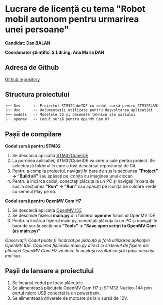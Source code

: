 Lucrare de licență cu tema "Robot mobil autonom pentru urmarirea unei persoane"
====
**Candidat: Dan BALAN**

**Coordonator științific: Ș.l.dr.ing. Ana Maria DAN**


Adresa de Github
-------

[Github repository](https://github.com/Nlost/licenta.git)

Structura proiectului
----

```bash
├── Dev      <- Proiectul STM32CubeIDE cu codul sursă pentru STM32F439ZI
├── doc      <- Documentații utilizate pentru dezvoltarea aplicației
├── models   <- Modelele 3D și desenele tehnice ale șasiului
├── openmv   <- Codul sursă pentru OpenMV Cam H7     
```
Pașii de compilare
-----

**Codul sursă pentru STM32**


1. Se descarcă aplicația [STM32CubeIDE](https://www.st.com/en/development-tools/stm32cubeide.html)
2. La pornirea aplicației, STM32CubeIDE va cere o cale pentru proiect. Se selectează folderul în care a fost descărcat repositoriul de Git.
3. Pentru a compila proiectul, navigați în bara de sus la secțiunea **”Project” -> ”Build all”** sau apăsați pe iconița cu imaginea unui ciocan.
4. Pentru a încărca codul, conectați plăcuța la un PC și navigați în bara de sus la secțiunea **”Run” -> ”Run”** sau apăsați pe iconița de culoare verde cu semnul Play pe ea. 

**Codul sursă pentru OpenMV Cam H7**

1. Se descarcă aplicația [OpenMV IDE](https://openmv.io/pages/download)
2. Se deschide fișierul **main.py** din folderul **openmv** folosind OpenMV IDE
3. Pentru a încărca fișierul main.py, conectați plăcuța la un PC și navigați în bara de sus la secțiunea **”Tools” -> ”Save open script to OpenMV Cam (as main.py)”**

*Observații: Codul poate fi încărcat pe plăcuță și fără utilizarea aplicației OpenMV IDE. Copierea fișierului main.py direct în sistemul de fișiere ale plăcuței OpenMV Cam H7 va duce la același rezultat ca și în pașii descriși mai sus.*

Pașii de lansare a proiectului
---
1. Se încarcă codul pe toate plăcuțele.
2. Se alimentează plăcuțele OpenMV Cam H7 și STM32 Nucleo-144 prin portul micro USB conectat la un powerbank.
3. Se alimentează driverele de motoare de la o sursă de 12V.
